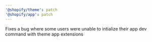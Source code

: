 ```yaml
---
'@shopify/theme': patch
'@shopify/app': patch
---
```


Fixes a bug where some users were unable to intialize their app dev command with theme app extensions

